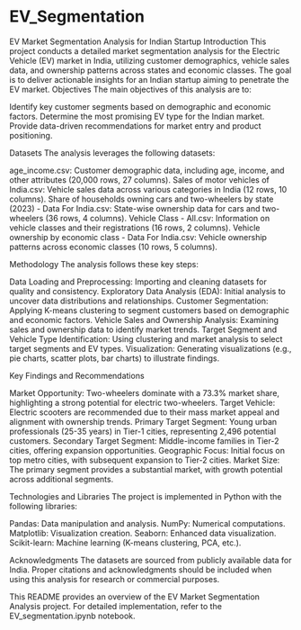 # EV_Segmentation
EV Market Segmentation Analysis for Indian Startup
Introduction
This project conducts a detailed market segmentation analysis for the Electric Vehicle (EV) market in India, utilizing customer demographics, vehicle sales data, and ownership patterns across states and economic classes. The goal is to deliver actionable insights for an Indian startup aiming to penetrate the EV market.
Objectives
The main objectives of this analysis are to:

Identify key customer segments based on demographic and economic factors.
Determine the most promising EV type for the Indian market.
Provide data-driven recommendations for market entry and product positioning.

Datasets
The analysis leverages the following datasets:

age_income.csv: Customer demographic data, including age, income, and other attributes (20,000 rows, 27 columns).
Sales of motor vehicles of India.csv: Vehicle sales data across various categories in India (12 rows, 10 columns).
Share of households owning cars and two-wheelers by state (2023) - Data For India.csv: State-wise ownership data for cars and two-wheelers (36 rows, 4 columns).
Vehicle Class - All.csv: Information on vehicle classes and their registrations (16 rows, 2 columns).
Vehicle ownership by economic class - Data For India.csv: Vehicle ownership patterns across economic classes (10 rows, 5 columns).

Methodology
The analysis follows these key steps:

Data Loading and Preprocessing: Importing and cleaning datasets for quality and consistency.
Exploratory Data Analysis (EDA): Initial analysis to uncover data distributions and relationships.
Customer Segmentation: Applying K-means clustering to segment customers based on demographic and economic factors.
Vehicle Sales and Ownership Analysis: Examining sales and ownership data to identify market trends.
Target Segment and Vehicle Type Identification: Using clustering and market analysis to select target segments and EV types.
Visualization: Generating visualizations (e.g., pie charts, scatter plots, bar charts) to illustrate findings.

Key Findings and Recommendations

Market Opportunity: Two-wheelers dominate with a 73.3% market share, highlighting a strong potential for electric two-wheelers.
Target Vehicle: Electric scooters are recommended due to their mass market appeal and alignment with ownership trends.
Primary Target Segment: Young urban professionals (25-35 years) in Tier-1 cities, representing 2,496 potential customers.
Secondary Target Segment: Middle-income families in Tier-2 cities, offering expansion opportunities.
Geographic Focus: Initial focus on top metro cities, with subsequent expansion to Tier-2 cities.
Market Size: The primary segment provides a substantial market, with growth potential across additional segments.

Technologies and Libraries
The project is implemented in Python with the following libraries:

Pandas: Data manipulation and analysis.
NumPy: Numerical computations.
Matplotlib: Visualization creation.
Seaborn: Enhanced data visualization.
Scikit-learn: Machine learning (K-means clustering, PCA, etc.).

Acknowledgments
The datasets are sourced from publicly available data for India. Proper citations and acknowledgments should be included when using this analysis for research or commercial purposes.

This README provides an overview of the EV Market Segmentation Analysis project. For detailed implementation, refer to the EV_segmentation.ipynb notebook.
